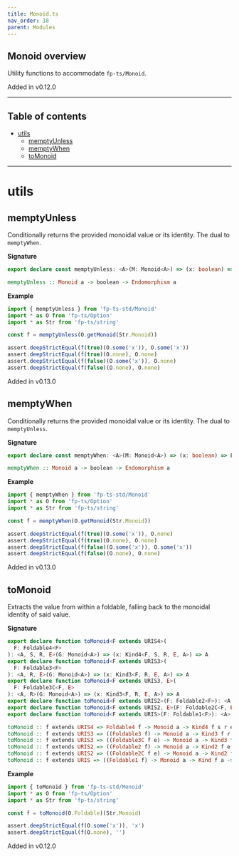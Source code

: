```yaml
---
title: Monoid.ts
nav_order: 18
parent: Modules
---
```


## Monoid overview

Utility functions to accommodate `fp-ts/Monoid`.

Added in v0.12.0

---

<h2 class="text-delta">Table of contents</h2>

- [utils](#utils)
  - [memptyUnless](#memptyunless)
  - [memptyWhen](#memptywhen)
  - [toMonoid](#tomonoid)

---

# utils

## memptyUnless

Conditionally returns the provided monoidal value or its identity. The dual
to `memptyWhen`.

**Signature**

```ts
export declare const memptyUnless: <A>(M: Monoid<A>) => (x: boolean) => Endomorphism<A>
```

```hs
memptyUnless :: Monoid a -> boolean -> Endomorphism a
```

**Example**

```ts
import { memptyUnless } from 'fp-ts-std/Monoid'
import * as O from 'fp-ts/Option'
import * as Str from 'fp-ts/string'

const f = memptyUnless(O.getMonoid(Str.Monoid))

assert.deepStrictEqual(f(true)(O.some('x')), O.some('x'))
assert.deepStrictEqual(f(true)(O.none), O.none)
assert.deepStrictEqual(f(false)(O.some('x')), O.none)
assert.deepStrictEqual(f(false)(O.none), O.none)
```

Added in v0.13.0

## memptyWhen

Conditionally returns the provided monoidal value or its identity. The dual
to `memptyUnless`.

**Signature**

```ts
export declare const memptyWhen: <A>(M: Monoid<A>) => (x: boolean) => Endomorphism<A>
```

```hs
memptyWhen :: Monoid a -> boolean -> Endomorphism a
```

**Example**

```ts
import { memptyWhen } from 'fp-ts-std/Monoid'
import * as O from 'fp-ts/Option'
import * as Str from 'fp-ts/string'

const f = memptyWhen(O.getMonoid(Str.Monoid))

assert.deepStrictEqual(f(true)(O.some('x')), O.none)
assert.deepStrictEqual(f(true)(O.none), O.none)
assert.deepStrictEqual(f(false)(O.some('x')), O.some('x'))
assert.deepStrictEqual(f(false)(O.none), O.none)
```

Added in v0.13.0

## toMonoid

Extracts the value from within a foldable, falling back to the monoidal
identity of said value.

**Signature**

```ts
export declare function toMonoid<F extends URIS4>(
  F: Foldable4<F>
): <A, S, R, E>(G: Monoid<A>) => (x: Kind4<F, S, R, E, A>) => A
export declare function toMonoid<F extends URIS3>(
  F: Foldable3<F>
): <A, R, E>(G: Monoid<A>) => (x: Kind3<F, R, E, A>) => A
export declare function toMonoid<F extends URIS3, E>(
  F: Foldable3C<F, E>
): <A, R>(G: Monoid<A>) => (x: Kind3<F, R, E, A>) => A
export declare function toMonoid<F extends URIS2>(F: Foldable2<F>): <A, E>(G: Monoid<A>) => (x: Kind2<F, E, A>) => A
export declare function toMonoid<F extends URIS2, E>(F: Foldable2C<F, E>): <A>(G: Monoid<A>) => (x: Kind2<F, E, A>) => A
export declare function toMonoid<F extends URIS>(F: Foldable1<F>): <A>(G: Monoid<A>) => (x: Kind<F, A>) => A
```

```hs
toMonoid :: f extends URIS4 => Foldable4 f -> Monoid a -> Kind4 f s r e a -> a
toMonoid :: f extends URIS3 => ((Foldable3 f) -> Monoid a -> Kind3 f r e a -> a)
toMonoid :: f extends URIS3 => ((Foldable3C f e) -> Monoid a -> Kind3 f r e a -> a)
toMonoid :: f extends URIS2 => ((Foldable2 f) -> Monoid a -> Kind2 f e a -> a)
toMonoid :: f extends URIS2 => ((Foldable2C f e) -> Monoid a -> Kind2 f e a -> a)
toMonoid :: f extends URIS => ((Foldable1 f) -> Monoid a -> Kind f a -> a)
```

**Example**

```ts
import { toMonoid } from 'fp-ts-std/Monoid'
import * as O from 'fp-ts/Option'
import * as Str from 'fp-ts/string'

const f = toMonoid(O.Foldable)(Str.Monoid)

assert.deepStrictEqual(f(O.some('x')), 'x')
assert.deepStrictEqual(f(O.none), '')
```

Added in v0.12.0
